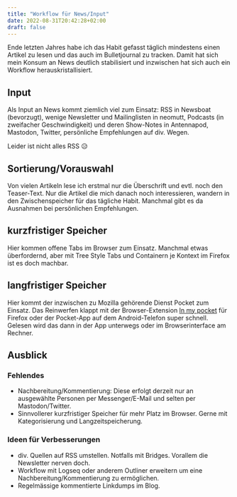 ```yaml
---
title: "Workflow für News/Input"
date: 2022-08-31T20:42:28+02:00
draft: false
---
```


Ende letzten Jahres habe ich das Habit gefasst täglich mindestens einen Artikel
zu lesen und das auch im Bulletjournal zu tracken. Damit hat sich mein Konsum
an News deutlich stabilisiert und inzwischen hat sich auch ein Workflow
herauskristallisiert.

## Input

Als Input an News kommt ziemlich viel zum Einsatz: RSS in Newsboat (bevorzugt),
wenige Newsletter und Mailinglisten in neomutt, Podcasts (in zweifacher
Geschwindigkeit) und deren Show-Notes in Antennapod, Mastodon, Twitter,
persönliche Empfehlungen auf div. Wegen.

Leider ist nicht alles RSS 😥

## Sortierung/Vorauswahl

Von vielen Artikeln lese ich erstmal nur die Überschrift und evtl. noch den
Teaser-Text. Nur die Artikel die mich danach noch interessieren, wandern in den
Zwischenspeicher für das tägliche Habit. Manchmal gibt es da Ausnahmen bei
persönlichen Empfehlungen.

## kurzfristiger Speicher

Hier kommen offene Tabs im Browser zum Einsatz. Manchmal etwas überfordernd,
aber mit Tree Style Tabs und Containern je Kontext im Firefox ist es doch machbar.

## langfristiger Speicher

Hier kommt der inzwischen zu Mozilla gehörende Dienst Pocket zum Einsatz. Das
Reinwerfen klappt mit der Browser-Extension [In my
pocket](https://inmypocketaddon.com) für Firefox oder der Pocket-App auf dem
Android-Telefon super schnell. Gelesen wird das dann in der App unterwegs oder
im Browserinterface am Rechner.

## Ausblick

### Fehlendes

- Nachbereitung/Kommentierung: Diese erfolgt derzeit nur an ausgewählte
  Personen per Messenger/E-Mail und selten per Mastodon/Twitter.
- Sinnvollerer kurzfristiger Speicher für mehr Platz im Browser. Gerne mit
  Kategorisierung und Langzeitspeicherung.

### Ideen für Verbesserungen

- div. Quellen auf RSS umstellen. Notfalls mit Bridges. Vorallem die Newsletter
  nerven doch.
- Workflow mit Logseq oder anderem Outliner erweitern um eine
  Nachbereitung/Kommentierung zu ermöglichen.
- Regelmässige kommentierte Linkdumps im Blog.

